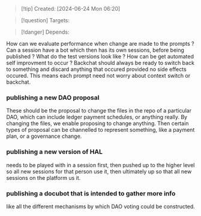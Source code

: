 
>[!tip] Created: [2024-06-24 Mon 06:20]

>[!question] Targets: 

>[!danger] Depends: 

How can we evaluate performance when change are made to the prompts ?
Can a session have a bot which then has its own sessions, before being published ?
What do the test versions look like ?
How can be get automated self improvment to occur ?
Backchat should always be ready to switch back to something and discard anything that occured provided no side effects occured.  This means each prompt need not worry about context switch or backchat.
### publishing a new DAO proposal
These should be the proposal to change the files in the repo of a particular DAO, which can include ledger payment schedules, or anything really.  By changing the files, we enable proposing to change anything.  Then certain types of proposal can be channelled to represent something, like a payment plan, or a governance change.

### publishing a new version of HAL
needs to be played with in a session first, then pushed up to the higher level so all new sessions for that person use it, then ultimately up so that all new sessions on the platform us it.

### publishing a docubot that is intended to gather more info
like all the different mechanisms by which DAO voting could be constructed.
